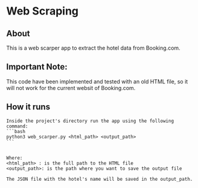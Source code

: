 # Web Scraping

## About
This is a web scarper app to extract the hotel data from Booking.com.

## Important Note:
This code have been implemented and tested with an old HTML file, so it will not work for the current websit of Booking.com.

## How it runs
	Inside the project's directory run the app using the following command:
    ```bash
    python3 web_scarper.py <html_path> <output_path>
    ```
		
	
	Where:
	<html_path> : is the full path to the HTML file
	<output_path>: is the path where you want to save the output file
	
	The JSON file with the hotel's name will be saved in the output_path.